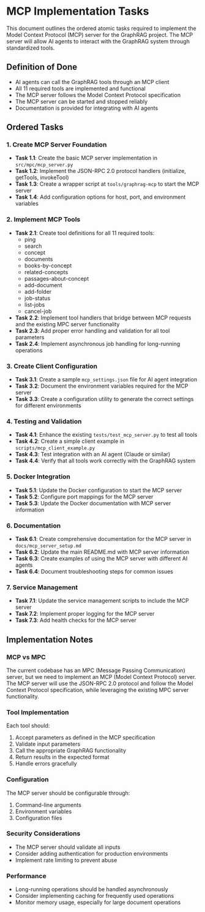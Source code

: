 # MCP Implementation Tasks

This document outlines the ordered atomic tasks required to implement the Model Context Protocol (MCP) server for the GraphRAG project. The MCP server will allow AI agents to interact with the GraphRAG system through standardized tools.

## Definition of Done
- AI agents can call the GraphRAG tools through an MCP client
- All 11 required tools are implemented and functional
- The MCP server follows the Model Context Protocol specification
- The MCP server can be started and stopped reliably
- Documentation is provided for integrating with AI agents

## Ordered Tasks

### 1. Create MCP Server Foundation
- **Task 1.1**: Create the basic MCP server implementation in `src/mpc/mcp_server.py`
- **Task 1.2**: Implement the JSON-RPC 2.0 protocol handlers (initialize, getTools, invokeTool)
- **Task 1.3**: Create a wrapper script at `tools/graphrag-mcp` to start the MCP server
- **Task 1.4**: Add configuration options for host, port, and environment variables

### 2. Implement MCP Tools
- **Task 2.1**: Create tool definitions for all 11 required tools:
  - ping
  - search
  - concept
  - documents
  - books-by-concept
  - related-concepts
  - passages-about-concept
  - add-document
  - add-folder
  - job-status
  - list-jobs
  - cancel-job
- **Task 2.2**: Implement tool handlers that bridge between MCP requests and the existing MPC server functionality
- **Task 2.3**: Add proper error handling and validation for all tool parameters
- **Task 2.4**: Implement asynchronous job handling for long-running operations

### 3. Create Client Configuration
- **Task 3.1**: Create a sample `mcp_settings.json` file for AI agent integration
- **Task 3.2**: Document the environment variables required for the MCP server
- **Task 3.3**: Create a configuration utility to generate the correct settings for different environments

### 4. Testing and Validation
- **Task 4.1**: Enhance the existing `tests/test_mcp_server.py` to test all tools
- **Task 4.2**: Create a simple client example in `scripts/mcp_client_example.py`
- **Task 4.3**: Test integration with an AI agent (Claude or similar)
- **Task 4.4**: Verify that all tools work correctly with the GraphRAG system

### 5. Docker Integration
- **Task 5.1**: Update the Docker configuration to start the MCP server
- **Task 5.2**: Configure port mappings for the MCP server
- **Task 5.3**: Update the Docker documentation with MCP server information

### 6. Documentation
- **Task 6.1**: Create comprehensive documentation for the MCP server in `docs/mcp_server_setup.md`
- **Task 6.2**: Update the main README.md with MCP server information
- **Task 6.3**: Create examples of using the MCP server with different AI agents
- **Task 6.4**: Document troubleshooting steps for common issues

### 7. Service Management
- **Task 7.1**: Update the service management scripts to include the MCP server
- **Task 7.2**: Implement proper logging for the MCP server
- **Task 7.3**: Add health checks for the MCP server

## Implementation Notes

### MCP vs MPC
The current codebase has an MPC (Message Passing Communication) server, but we need to implement an MCP (Model Context Protocol) server. The MCP server will use the JSON-RPC 2.0 protocol and follow the Model Context Protocol specification, while leveraging the existing MPC server functionality.

### Tool Implementation
Each tool should:
1. Accept parameters as defined in the MCP specification
2. Validate input parameters
3. Call the appropriate GraphRAG functionality
4. Return results in the expected format
5. Handle errors gracefully

### Configuration
The MCP server should be configurable through:
1. Command-line arguments
2. Environment variables
3. Configuration files

### Security Considerations
- The MCP server should validate all inputs
- Consider adding authentication for production environments
- Implement rate limiting to prevent abuse

### Performance
- Long-running operations should be handled asynchronously
- Consider implementing caching for frequently used operations
- Monitor memory usage, especially for large document operations